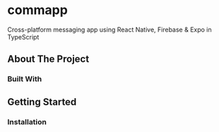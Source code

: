 # commapp
Cross-platform messaging app using React Native, Firebase &amp; Expo in TypeScript


<!-- ABOUT THE PROJECT -->
## About The Project


### Built With


<!-- GETTING STARTED -->
## Getting Started


### Installation

